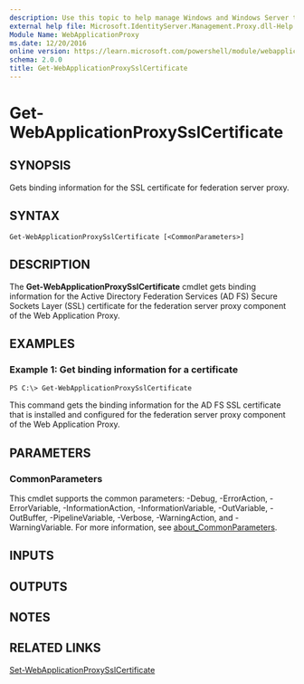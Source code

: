 ```yaml
---
description: Use this topic to help manage Windows and Windows Server technologies with Windows PowerShell.
external help file: Microsoft.IdentityServer.Management.Proxy.dll-Help.xml
Module Name: WebApplicationProxy
ms.date: 12/20/2016
online version: https://learn.microsoft.com/powershell/module/webapplicationproxy/get-webapplicationproxysslcertificate?view=windowsserver2019-ps&wt.mc_id=ps-gethelp
schema: 2.0.0
title: Get-WebApplicationProxySslCertificate
---
```


# Get-WebApplicationProxySslCertificate

## SYNOPSIS
Gets binding information for the SSL certificate for federation server proxy.

## SYNTAX

```
Get-WebApplicationProxySslCertificate [<CommonParameters>]
```

## DESCRIPTION
The **Get-WebApplicationProxySslCertificate** cmdlet gets binding information for the Active Directory Federation Services (AD FS) Secure Sockets Layer (SSL) certificate for the federation server proxy component of the Web Application Proxy.

## EXAMPLES

### Example 1: Get binding information for a certificate
```
PS C:\> Get-WebApplicationProxySslCertificate
```

This command gets the binding information for the AD FS SSL certificate that is installed and configured for the federation server proxy component of the Web Application Proxy.

## PARAMETERS

### CommonParameters
This cmdlet supports the common parameters: -Debug, -ErrorAction, -ErrorVariable, -InformationAction, -InformationVariable, -OutVariable, -OutBuffer, -PipelineVariable, -Verbose, -WarningAction, and -WarningVariable. For more information, see [about_CommonParameters](https://go.microsoft.com/fwlink/?LinkID=113216).

## INPUTS

## OUTPUTS

## NOTES

## RELATED LINKS

[Set-WebApplicationProxySslCertificate](./Set-WebApplicationProxySslCertificate.md)

